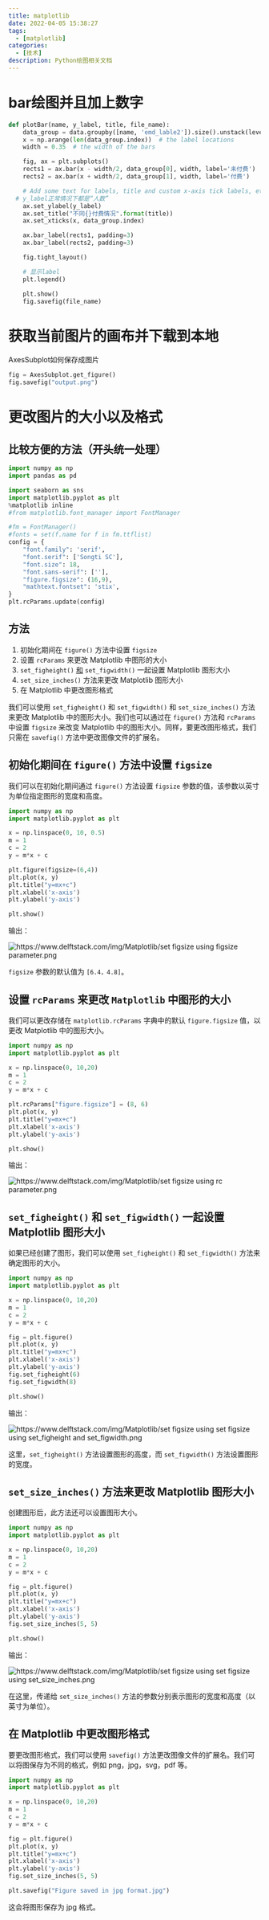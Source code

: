 ```yaml
---
title: matplotlib
date: 2022-04-05 15:38:27
tags:
  - [matplotlib]
categories:
  - [技术]
description: Python绘图相关文档
---
```


# bar绘图并且加上数字

```python
def plotBar(name, y_label, title, file_name):
	data_group = data.groupby([name, 'emd_lable2']).size().unstack(level=1)
	x = np.arange(len(data_group.index))  # the label locations
	width = 0.35  # the width of the bars

	fig, ax = plt.subplots()
	rects1 = ax.bar(x - width/2, data_group[0], width, label='未付费')
	rects2 = ax.bar(x + width/2, data_group[1], width, label='付费')

	# Add some text for labels, title and custom x-axis tick labels, etc.
  # y_label正常情况下都是“人数”
	ax.set_ylabel(y_label)
	ax.set_title("不同{}付费情况".format(title))
	ax.set_xticks(x, data_group.index)

	ax.bar_label(rects1, padding=3)
	ax.bar_label(rects2, padding=3)

	fig.tight_layout()

	# 显示label
	plt.legend()

	plt.show()
	fig.savefig(file_name)
```

# 获取当前图片的画布并下载到本地

AxesSubplot如何保存成图片

```python
fig = AxesSubplot.get_figure()
fig.savefig("output.png")
```

# 更改图片的大小以及格式

## 比较方便的方法（开头统一处理）

```python
import numpy as np
import pandas as pd

import seaborn as sns
import matplotlib.pyplot as plt
%matplotlib inline
#from matplotlib.font_manager import FontManager

#fm = FontManager()
#fonts = set(f.name for f in fm.ttflist)
config = {
    "font.family": 'serif',
    "font.serif": ['Songti SC'],
    "font.size": 18,
    "font.sans-serif": [''],
    "figure.figsize": (16,9),
    "mathtext.fontset": 'stix',
}
plt.rcParams.update(config)
```

## 方法

1. 初始化期间在 `figure()` 方法中设置 `figsize`
2. 设置 `rcParams` 来更改 Matplotlib 中图形的大小
3. `set_figheight()` [和](https://www.delftstack.com/zh/howto/matplotlib/how-to-change-the-size-and-format-of-a-figure-in-matplotlib/#set_figheight-%E5%92%8C-set_figwidth-%E4%B8%80%E8%B5%B7%E8%AE%BE%E7%BD%AE-matplotlib-%E5%9B%BE%E5%BD%A2%E5%A4%A7%E5%B0%8F) `set_figwidth()` 一起设置 Matplotlib 图形大小
4. `set_size_inches()` 方法来更改 Matplotlib 图形大小
5. 在 Matplotlib 中更改图形格式

我们可以使用 `set_figheight()` 和 `set_figwidth()` 和 `set_size_inches()` 方法来更改 Matplotlib 中的图形大小。我们也可以通过在 `figure()` 方法和 `rcParams` 中设置 `figsize` 来改变 Matplotlib 中的图形大小。同样，要更改图形格式，我们只需在 `savefig()` 方法中更改图像文件的扩展名。

## 初始化期间在 `figure()` 方法中设置 `figsize`

我们可以在初始化期间通过 `figure()` 方法设置 `figsize` 参数的值，该参数以英寸为单位指定图形的宽度和高度。

```python
import numpy as np
import matplotlib.pyplot as plt

x = np.linspace(0, 10, 0.5)
m = 1
c = 2
y = m*x + c

plt.figure(figsize=(6,4))
plt.plot(x, y)
plt.title("y=mx+c")
plt.xlabel('x-axis')
plt.ylabel('y-axis')

plt.show()
```

输出：

![https://www.delftstack.com/img/Matplotlib/set figsize using figsize parameter.png](https://www.delftstack.com/img/Matplotlib/set%20figsize%20using%20figsize%20parameter.png)

`figsize` 参数的默认值为 `[6.4，4.8]`。

## 设置 `rcParams` 来更改 `Matplotlib` 中图形的大小

我们可以更改存储在 `matplotlib.rcParams` 字典中的默认 `figure.figsize` 值，以更改 Matplotlib 中的图形大小。

```python
import numpy as np
import matplotlib.pyplot as plt

x = np.linspace(0, 10,20)
m = 1
c = 2
y = m*x + c

plt.rcParams["figure.figsize"] = (8, 6)
plt.plot(x, y)
plt.title("y=mx+c")
plt.xlabel('x-axis')
plt.ylabel('y-axis')

plt.show()
```

输出：

![https://www.delftstack.com/img/Matplotlib/set figsize using rc parameter.png](https://www.delftstack.com/img/Matplotlib/set%20figsize%20using%20rc%20parameter.png)

## `set_figheight()` 和 `set_figwidth()` 一起设置 Matplotlib 图形大小

如果已经创建了图形，我们可以使用 `set_figheight()` 和 `set_figwidth()` 方法来确定图形的大小。

```python
import numpy as np
import matplotlib.pyplot as plt

x = np.linspace(0, 10,20)
m = 1
c = 2
y = m*x + c

fig = plt.figure()
plt.plot(x, y)
plt.title("y=mx+c")
plt.xlabel('x-axis')
plt.ylabel('y-axis')
fig.set_figheight(6)
fig.set_figwidth(8)

plt.show()
```

输出：

![https://www.delftstack.com/img/Matplotlib/set figsize using set figsize using set_figheight and set_figwidth.png](https://www.delftstack.com/img/Matplotlib/set%20figsize%20using%20set%20figsize%20using%20set_figheight%20and%20set_figwidth.png)

这里，`set_figheight()` 方法设置图形的高度，而 `set_figwidth()` 方法设置图形的宽度。

## `set_size_inches()` 方法来更改 Matplotlib 图形大小

创建图形后，此方法还可以设置图形大小。

```python
import numpy as np
import matplotlib.pyplot as plt

x = np.linspace(0, 10,20)
m = 1
c = 2
y = m*x + c

fig = plt.figure()
plt.plot(x, y)
plt.title("y=mx+c")
plt.xlabel('x-axis')
plt.ylabel('y-axis')
fig.set_size_inches(5, 5)

plt.show()
```

输出：

![https://www.delftstack.com/img/Matplotlib/set figsize using set figsize using set_size_inches.png](https://www.delftstack.com/img/Matplotlib/set%20figsize%20using%20set%20figsize%20using%20set_size_inches.png)

在这里，传递给 `set_size_inches()` 方法的参数分别表示图形的宽度和高度（以英寸为单位）。

## 在 Matplotlib 中更改图形格式

要更改图形格式，我们可以使用 `savefig()` 方法更改图像文件的扩展名。我们可以将图保存为不同的格式，例如 png，jpg，svg，pdf 等。

```python
import numpy as np
import matplotlib.pyplot as plt

x = np.linspace(0, 10,20)
m = 1
c = 2
y = m*x + c

fig = plt.figure()
plt.plot(x, y)
plt.title("y=mx+c")
plt.xlabel('x-axis')
plt.ylabel('y-axis')
fig.set_size_inches(5, 5)

plt.savefig("Figure saved in jpg format.jpg")
```

这会将图形保存为 jpg 格式。